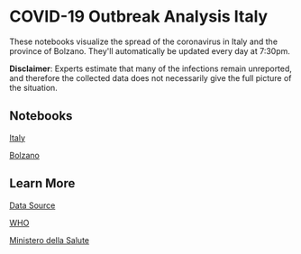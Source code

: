 # COVID-19 Outbreak Analysis Italy

These notebooks visualize the spread of the coronavirus in Italy and the province of Bolzano. They'll automatically be updated every day at 7:30pm.

**Disclaimer**: Experts estimate that many of the infections remain unreported, and therefore the collected data does not necessarily give the full picture of the situation. 

## Notebooks
[Italy](https://kredde.github.io/corona-outbreak/italy.html)

[Bolzano](https://kredde.github.io/corona-outbreak/bolzano.html)


## Learn More
[Data Source](https://github.com/pcm-dpc/COVID-19)

[WHO](https://www.who.int/)

[Ministero della Salute](http://www.salute.gov.it/nuovocoronavirus)

